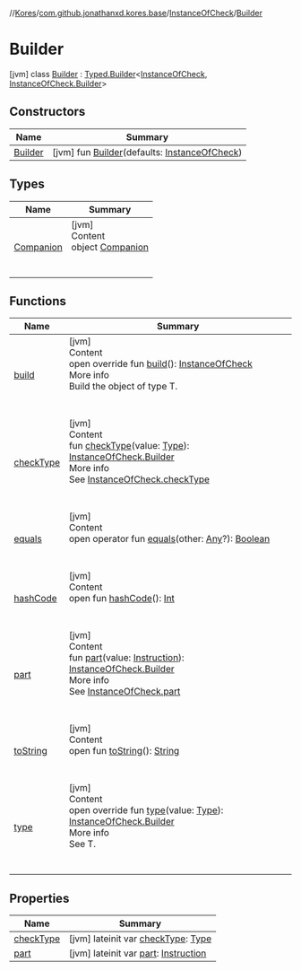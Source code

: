 //[Kores](../../../index.md)/[com.github.jonathanxd.kores.base](../../index.md)/[InstanceOfCheck](../index.md)/[Builder](index.md)



# Builder  
 [jvm] class [Builder](index.md) : [Typed.Builder](../../-typed/-builder/index.md)<[InstanceOfCheck](../index.md), [InstanceOfCheck.Builder](index.md)>    


## Constructors  
  
|  Name|  Summary| 
|---|---|
| <a name="com.github.jonathanxd.kores.base/InstanceOfCheck.Builder/Builder/#com.github.jonathanxd.kores.base.InstanceOfCheck/PointingToDeclaration/"></a>[Builder](-builder.md)| <a name="com.github.jonathanxd.kores.base/InstanceOfCheck.Builder/Builder/#com.github.jonathanxd.kores.base.InstanceOfCheck/PointingToDeclaration/"></a> [jvm] fun [Builder](-builder.md)(defaults: [InstanceOfCheck](../index.md))   <br>


## Types  
  
|  Name|  Summary| 
|---|---|
| <a name="com.github.jonathanxd.kores.base/InstanceOfCheck.Builder.Companion///PointingToDeclaration/"></a>[Companion](-companion/index.md)| <a name="com.github.jonathanxd.kores.base/InstanceOfCheck.Builder.Companion///PointingToDeclaration/"></a>[jvm]  <br>Content  <br>object [Companion](-companion/index.md)  <br><br><br>


## Functions  
  
|  Name|  Summary| 
|---|---|
| <a name="com.github.jonathanxd.kores.base/InstanceOfCheck.Builder/build/#/PointingToDeclaration/"></a>[build](build.md)| <a name="com.github.jonathanxd.kores.base/InstanceOfCheck.Builder/build/#/PointingToDeclaration/"></a>[jvm]  <br>Content  <br>open override fun [build](build.md)(): [InstanceOfCheck](../index.md)  <br>More info  <br>Build the object of type T.  <br><br><br>
| <a name="com.github.jonathanxd.kores.base/InstanceOfCheck.Builder/checkType/#java.lang.reflect.Type/PointingToDeclaration/"></a>[checkType](check-type.md)| <a name="com.github.jonathanxd.kores.base/InstanceOfCheck.Builder/checkType/#java.lang.reflect.Type/PointingToDeclaration/"></a>[jvm]  <br>Content  <br>fun [checkType](check-type.md)(value: [Type](https://docs.oracle.com/javase/8/docs/api/java/lang/reflect/Type.html)): [InstanceOfCheck.Builder](index.md)  <br>More info  <br>See [InstanceOfCheck.checkType](../check-type.md)  <br><br><br>
| <a name="kotlin/Any/equals/#kotlin.Any?/PointingToDeclaration/"></a>[equals](../../../com.github.jonathanxd.kores.util/-simple-resolver/index.md#%5Bkotlin%2FAny%2Fequals%2F%23kotlin.Any%3F%2FPointingToDeclaration%2F%5D%2FFunctions%2F-1211764316)| <a name="kotlin/Any/equals/#kotlin.Any?/PointingToDeclaration/"></a>[jvm]  <br>Content  <br>open operator fun [equals](../../../com.github.jonathanxd.kores.util/-simple-resolver/index.md#%5Bkotlin%2FAny%2Fequals%2F%23kotlin.Any%3F%2FPointingToDeclaration%2F%5D%2FFunctions%2F-1211764316)(other: [Any](https://kotlinlang.org/api/latest/jvm/stdlib/kotlin/-any/index.html)?): [Boolean](https://kotlinlang.org/api/latest/jvm/stdlib/kotlin/-boolean/index.html)  <br><br><br>
| <a name="kotlin/Any/hashCode/#/PointingToDeclaration/"></a>[hashCode](../../../com.github.jonathanxd.kores.util/-simple-resolver/index.md#%5Bkotlin%2FAny%2FhashCode%2F%23%2FPointingToDeclaration%2F%5D%2FFunctions%2F-1211764316)| <a name="kotlin/Any/hashCode/#/PointingToDeclaration/"></a>[jvm]  <br>Content  <br>open fun [hashCode](../../../com.github.jonathanxd.kores.util/-simple-resolver/index.md#%5Bkotlin%2FAny%2FhashCode%2F%23%2FPointingToDeclaration%2F%5D%2FFunctions%2F-1211764316)(): [Int](https://kotlinlang.org/api/latest/jvm/stdlib/kotlin/-int/index.html)  <br><br><br>
| <a name="com.github.jonathanxd.kores.base/InstanceOfCheck.Builder/part/#com.github.jonathanxd.kores.Instruction/PointingToDeclaration/"></a>[part](part.md)| <a name="com.github.jonathanxd.kores.base/InstanceOfCheck.Builder/part/#com.github.jonathanxd.kores.Instruction/PointingToDeclaration/"></a>[jvm]  <br>Content  <br>fun [part](part.md)(value: [Instruction](../../../com.github.jonathanxd.kores/-instruction/index.md)): [InstanceOfCheck.Builder](index.md)  <br>More info  <br>See [InstanceOfCheck.part](../part.md)  <br><br><br>
| <a name="kotlin/Any/toString/#/PointingToDeclaration/"></a>[toString](../../../com.github.jonathanxd.kores.util/-simple-resolver/index.md#%5Bkotlin%2FAny%2FtoString%2F%23%2FPointingToDeclaration%2F%5D%2FFunctions%2F-1211764316)| <a name="kotlin/Any/toString/#/PointingToDeclaration/"></a>[jvm]  <br>Content  <br>open fun [toString](../../../com.github.jonathanxd.kores.util/-simple-resolver/index.md#%5Bkotlin%2FAny%2FtoString%2F%23%2FPointingToDeclaration%2F%5D%2FFunctions%2F-1211764316)(): [String](https://kotlinlang.org/api/latest/jvm/stdlib/kotlin/-string/index.html)  <br><br><br>
| <a name="com.github.jonathanxd.kores.base/InstanceOfCheck.Builder/type/#java.lang.reflect.Type/PointingToDeclaration/"></a>[type](type.md)| <a name="com.github.jonathanxd.kores.base/InstanceOfCheck.Builder/type/#java.lang.reflect.Type/PointingToDeclaration/"></a>[jvm]  <br>Content  <br>open override fun [type](type.md)(value: [Type](https://docs.oracle.com/javase/8/docs/api/java/lang/reflect/Type.html)): [InstanceOfCheck.Builder](index.md)  <br>More info  <br>See T.  <br><br><br>


## Properties  
  
|  Name|  Summary| 
|---|---|
| <a name="com.github.jonathanxd.kores.base/InstanceOfCheck.Builder/checkType/#/PointingToDeclaration/"></a>[checkType](check-type.md)| <a name="com.github.jonathanxd.kores.base/InstanceOfCheck.Builder/checkType/#/PointingToDeclaration/"></a> [jvm] lateinit var [checkType](check-type.md): [Type](https://docs.oracle.com/javase/8/docs/api/java/lang/reflect/Type.html)   <br>
| <a name="com.github.jonathanxd.kores.base/InstanceOfCheck.Builder/part/#/PointingToDeclaration/"></a>[part](part.md)| <a name="com.github.jonathanxd.kores.base/InstanceOfCheck.Builder/part/#/PointingToDeclaration/"></a> [jvm] lateinit var [part](part.md): [Instruction](../../../com.github.jonathanxd.kores/-instruction/index.md)   <br>

